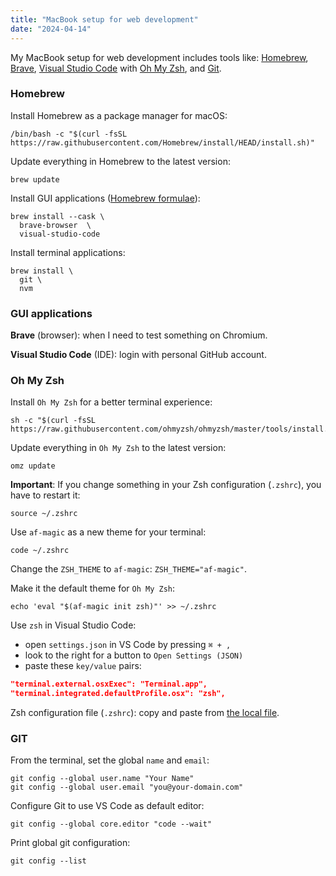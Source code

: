 ```yaml
---
title: "MacBook setup for web development"
date: "2024-04-14"
---
```


My MacBook setup for web development includes tools like: [Homebrew](https://brew.sh), [Brave](https://brave.com), [Visual Studio Code](https://code.visualstudio.com) with [Oh My Zsh](https://ohmyz.sh), and [Git](https://git-scm.com).

### Homebrew

Install Homebrew as a package manager for macOS:

```shell
/bin/bash -c "$(curl -fsSL https://raw.githubusercontent.com/Homebrew/install/HEAD/install.sh)"
```

Update everything in Homebrew to the latest version:

```shell
brew update
```

Install GUI applications ([Homebrew formulae](https://formulae.brew.sh)):

```shell
brew install --cask \
  brave-browser  \
  visual-studio-code
```

Install terminal applications:

```shell
brew install \
  git \
  nvm
```

### GUI applications

**Brave** (browser): when I need to test something on Chromium.

**Visual Studio Code** (IDE): login with personal GitHub account.

### Oh My Zsh

Install `Oh My Zsh` for a better terminal experience:

```shell
sh -c "$(curl -fsSL https://raw.githubusercontent.com/ohmyzsh/ohmyzsh/master/tools/install.sh)"
```

Update everything in `Oh My Zsh` to the latest version:

```shell
omz update
```

**Important**: If you change something in your Zsh configuration (`.zshrc`), you have to restart it:

```shell
source ~/.zshrc
```

Use `af-magic` as a new theme for your terminal:

```shell
code ~/.zshrc
```

Change the `ZSH_THEME` to `af-magic`: `ZSH_THEME="af-magic"`.

Make it the default theme for `Oh My Zsh`:

```shell
echo 'eval "$(af-magic init zsh)"' >> ~/.zshrc
```

Use `zsh` in Visual Studio Code:

- open `settings.json` in VS Code by pressing `⌘ + ,`
- look to the right for a button to `Open Settings (JSON)`
- paste these `key/value` pairs:

```json
"terminal.external.osxExec": "Terminal.app",
"terminal.integrated.defaultProfile.osx": "zsh",
```

Zsh configuration file (`.zshrc`): copy and paste from [the local file](https://github.com/eneax/dotfiles/blob/main/.zshrc).

### GIT

From the terminal, set the global `name` and `email`:

```shell
git config --global user.name "Your Name"
git config --global user.email "you@your-domain.com"
```

Configure Git to use VS Code as default editor:

```shell
git config --global core.editor "code --wait"
```

Print global git configuration:

```shell
git config --list
```
